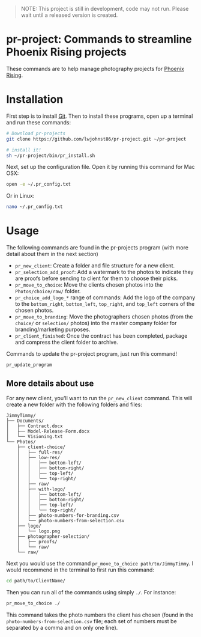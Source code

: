 
> NOTE: This project is still in development, code may not run. Please wait until a released version is created.

# pr-project: Commands to streamline Phoenix Rising projects

These commands are to help manage photography projects for [Phoenix Rising](http://www.sheisphoenixrising.com/).

# Installation

First step is to install [Git](https://git-scm.com/downloads). Then to install
these programs, open up a terminal and run these commands:

```bash
# Download pr-projects
git clone https://github.com/lwjohnst86/pr-project.git ~/pr-project 

# install it!
sh ~/pr-project/bin/pr_install.sh
```

Next, set up the configuration file. Open it by running this command for Mac OSX:

```bash
open -e ~/.pr_config.txt
```

Or in Linux:

```bash
nano ~/.pr_config.txt
```

# Usage

The following commands are found in the pr-projects program (with more detail 
about them in the next section)

- `pr_new_client`: Create a folder and file structure for a new client.
- `pr_selection_add_proof`: Add a watermark to the photos to indicate they are
proofs before sending to client for them to choose their picks.
- `pr_move_to_choice`: Move the clients chosen photos into the `Photos/choice/raw/` folder.
- `pr_choice_add_logo_*` range of commands: Add the logo of the company to the
`bottom_right`, `bottom_left`, `top_right`, and `top_left` corners of the chosen
photos.
- `pr_move_to_branding`: Move the photographers chosen photos (from the
`choice/` or `selection/` photos) into the master company folder for
branding/marketing purposes. <!-- TODO confirm this -->
- `pr_client_finished`: Once the contract has been completed, package and
compress the client folder to archive.

Commands to update the pr-project program, just run this command!

```bash
pr_update_program
```

## More details about use

For any new client, you'll want to run the `pr_new_client` command. This will 
create a new folder with the following folders and files:

```
JimmyTimmy/
├── Documents/
│   ├── Contract.docx
│   ├── Model-Release-Form.docx
│   └── Visioning.txt
└── Photos/
    ├── client-choice/
    │   ├── full-res/
    │   ├── low-res/
    │   │   ├── bottom-left/
    │   │   ├── bottom-right/
    │   │   ├── top-left/
    │   │   └── top-right/
    │   ├── raw/
    │   ├── with-logo/
    │   │   ├── bottom-left/
    │   │   ├── bottom-right/
    │   │   ├── top-left/
    │   │   └── top-right/
    │   ├── photo-numbers-for-branding.csv
    │   └── photo-numbers-from-selection.csv
    ├── logo/
    │   └── logo.png
    ├── photographer-selection/
    │   ├── proofs/
    │   └── raw/
    └── raw/

```
<!-- use: tree filepath/ -avFn --dirsfirst > file_structure.txt -->

Next you would use the command `pr_move_to_choice path/to/JimmyTimmy`. I would 
recommend in the terminal to first run this command:

```bash
cd path/to/ClientName/
```

Then you can run all of the commands using simply `./`. For instance:

```bash
pr_move_to_choice ./
```

This command takes the photo numbers the client has chosen (found in the
`photo-numbers-from-selection.csv` file; each set of numbers must be separated
by a comma and on only one line).
